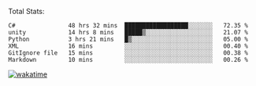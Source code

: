 Total Stats:
<!--START_SECTION:waka-->

```text
C#               48 hrs 32 mins  ██████████████████░░░░░░░   72.35 %
unity            14 hrs 8 mins   █████▒░░░░░░░░░░░░░░░░░░░   21.07 %
Python           3 hrs 21 mins   █▒░░░░░░░░░░░░░░░░░░░░░░░   05.00 %
XML              16 mins         ░░░░░░░░░░░░░░░░░░░░░░░░░   00.40 %
GitIgnore file   15 mins         ░░░░░░░░░░░░░░░░░░░░░░░░░   00.38 %
Markdown         10 mins         ░░░░░░░░░░░░░░░░░░░░░░░░░   00.26 %
```

<!--END_SECTION:waka-->

[![wakatime](https://wakatime.com/badge/user/d6a1e036-2153-43d6-9604-0dce67457b7f.svg)](https://wakatime.com/@d6a1e036-2153-43d6-9604-0dce67457b7f)
